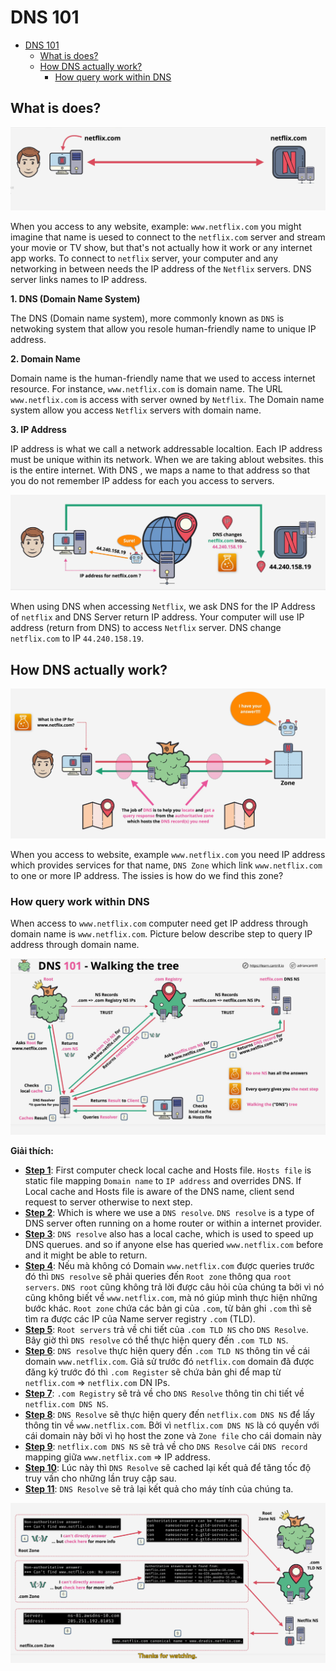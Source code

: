 # DNS 101


- [DNS 101](#dns-101)
  - [What is does?](#what-is-does)
  - [How DNS actually work?](#how-dns-actually-work)
    - [How query work within DNS](#how-query-work-within-dns)



## What is does?

![](images/1-dns.png)

When you access to any website, example: `www.netflix.com` you might imagine that name is uesed to connect to the `netflix.com` server and stream your movie or TV show, but that's not actually how it work or any internet app works. To connect to `netflix` server, your computer and any networking in between needs the IP address of the `Netflix` servers. DNS server links names to IP address. 

**1. DNS (Domain Name System)**

The DNS (Domain name system), more commonly known as `DNS` is netwoking system that allow you resole human-friendly name to unique IP address.

**2. Domain Name**

Domain name is the human-friendly name that we used to access internet resource. For instance, `www.netflix.com` is domain name. The URL `www.netflix.com` is access with server owned by `Netflix`. The Domain name system allow you access `Netflix` servers with domain name.

**3. IP Address**

IP address is what we call a network addressable localtion. Each IP address must be unique within its network. When we are taking ablout websites. this is the entire internet. With DNS , we maps a name to that address so that you do not remember IP addess for each you access to servers.

![](images/3-dns.png)

When using DNS when accessing `Netflix`, we ask DNS for the IP Address of `netflix` and DNS Server return IP address. Your computer will use IP address (return from DNS) to access `Netflix` server. DNS change `netflix.com` to IP `44.240.158.19`.

## How DNS actually work?

![](./images/4-dns.png)

When you access to website, example `www.netflix.com` you need IP address which provides services for that name, `DNS Zone` which link `www.netflix.com` to one or more IP address. The issies is how do we find this zone?

### How query work within DNS

When access to `www.netflix.com` computer need get IP address through domain name is `www.netflix.com`. Picture below describe step to query IP address through domain name.

![](./images/dns-work.png)

**Giải thích:**

- **<u>Step 1</u>**: First computer check local cache and Hosts file. `Hosts file` is static file mapping `Domain name` to `IP address` and overrides DNS. If Local cache and Hosts file is aware of the DNS name, client send request to server otherwise to next step.
- **<u>Step 2</u>**: Which is where we use a `DNS resolve`. `DNS resolve` is a type of DNS server often running on a home router or within a internet provider. 
- **<u>Step 3</u>**: `DNS resolve` also has a local cache, which is used to speed up DNS querues. and so if anyone else has queried `www.netflix.com` before and it might be able to return.
- **<u>Step 4</u>**: Nếu mà không có Domain `www.netflix.com` được queries trước đó thì `DNS resolve` sẽ phải queries đến `Root zone` thông qua `root servers`. `DNS root` cũng không trả lời được câu hỏi của chúng ta bởi vì nó cũng không biết về `www.netflix.com`, mà nó giúp mình thực hiện những bước khác. `Root zone` chứa các bản gi của `.com`, từ bản ghi `.com` thì sẽ tìm ra được các IP của Name server registry `.com` (TLD).
- **<u>Step 5</u>**: `Root servers` trả về chi tiết của `.com TLD NS` cho `DNS Resolve`. Bây giờ thì `DNS resolve` có thể thực hiện query đến `.com TLD NS`.
- **<u>Step 6</u>**: `DNS resolve` thực hiện query đến `.com TLD NS` thông tin về cái domain `www.netflix.com`. Giả sử trước đó `netflix.com` domain đã được đăng ký trước đó thì `.com Register` sẽ chứa bản ghi để map từ `netflix.com` => `netflix.com` DN IPs.
- **<u>Step 7</u>**: `.com Registry` sẽ trả về cho `DNS Resolve` thông tin chi tiết về `netflix.com DNS NS`.
- **<u>Step 8</u>**: `DNS Resolve` sẽ thực hiện query đến `netflix.com DNS NS` để lấy thông tin về `www.netflix.com`. Bởi vì `netflix.com DNS NS` là có quyền với cái domain này bởi vì họ host the zone và `Zone file` cho cái domain này
- **<u>Step 9</u>**: `netflix.com DNS NS` sẽ trả về cho `DNS Resolve` cái `DNS record` mapping giữa `www.netflix.com` => IP address. 
- **<u>Step 10</u>**: Lúc này thì `DNS Resolve` sẽ cached lại kết quả để tăng tốc độ truy vấn cho những lần truy cập sau.
- **<u>Step 11</u>**: `DNS Resolve` sẽ trả lại kết quả cho máy tính của chúng ta.

![](./images/2-dns-work.png)